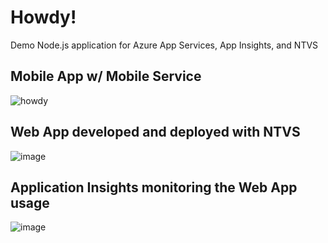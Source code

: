 # Howdy!
Demo Node.js application for Azure App Services, App Insights, and NTVS

##	Mobile App w/ Mobile Service
![howdy](https://cloud.githubusercontent.com/assets/762848/7457170/6a8b38f0-f23f-11e4-98f5-1363ab4d9fbb.jpg)

##	Web App  developed and deployed with NTVS
![image](https://cloud.githubusercontent.com/assets/762848/7457197/a97f95a6-f23f-11e4-96bd-85a2ba3257ef.png)

##	Application Insights monitoring the Web App usage
![image](https://cloud.githubusercontent.com/assets/8355718/7461179/2df1b144-f25d-11e4-94dd-473969f57909.png)
